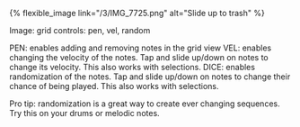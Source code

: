 ---
---

{% flexible_image link="/3/IMG_7725.png" alt="Slide up to trash" %}

Image: grid controls: pen, vel, random

PEN: enables adding and removing notes in the grid view
VEL: enables changing the velocity of the notes. Tap and slide up/down on notes to change its velocity. This also works with selections.
DICE: enables randomization of the notes. Tap and slide up/down on notes to change their chance of being played. This also works with selections.

Pro tip: randomization is a great way to create ever changing sequences. Try this on your drums or melodic notes.
